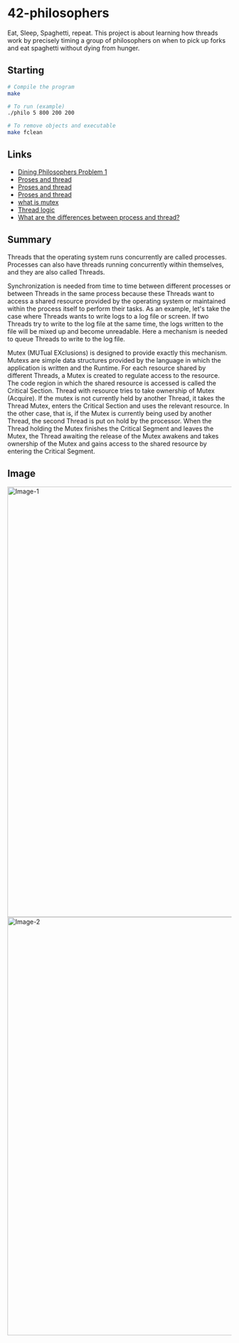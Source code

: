 # 42-philosophers
Eat, Sleep, Spaghetti, repeat. This project is about learning how threads work by precisely timing a group of philosophers on when to pick up forks and eat spaghetti without dying from hunger.


## Starting ##

```bash
# Compile the program
make

# To run (example)
./philo 5 800 200 200

# To remove objects and executable
make fclean
```

## Links ##
- [Dining Philosophers Problem 1](https://www.youtube.com/watch?v=NbwbQQB7xNQ)
- [Proses and thread](https://www.youtube.com/watch?v=R_EgvEOhV9U)
- [Proses and thread](https://www.youtube.com/watch?v=KBLfAuen-eA)
- [Proses and thread](https://www.youtube.com/watch?v=pIp4OXhnB0U)
- [what is mutex](https://medium.com/@gokhansengun/semaphore-mutex-ve-spinlock-nedir-ve-ne-i%C5%9Fe-yarar-ba552a17c03#:~:text=Mutex'ler%20uygulaman%C4%B1n%20yaz%C4%B1ld%C4%B1%C4%9F%C4%B1%20dil,b%C3%B6lgesi%20Critical%20Section%20olarak%20adland%C4%B1r%C4%B1l%C4%B1r.)
- [Thread logic](https://www.cs.cmu.edu/afs/cs/academic/class/15492-f07/www/pthreads.html)
- [What are the differences between process and thread? ](https://www.geeksforgeeks.org/multithreading-c-2/)

## Summary ##
Threads that the operating system runs concurrently are called processes. Processes can also have threads running concurrently within themselves, and they are also called Threads.

Synchronization is needed from time to time between different processes or between Threads in the same process because these Threads want to access a shared resource provided by the operating system or maintained within the process itself to perform their tasks. As an example, let's take the case where Threads wants to write logs to a log file or screen. If two Threads try to write to the log file at the same time, the logs written to the file will be mixed up and become unreadable. Here a mechanism is needed to queue Threads to write to the log file.

Mutex (MUTual EXclusions) is designed to provide exactly this mechanism. Mutexs are simple data structures provided by the language in which the application is written and the Runtime. For each resource shared by different Threads, a Mutex is created to regulate access to the resource. The code region in which the shared resource is accessed is called the Critical Section. Thread with resource tries to take ownership of Mutex (Acquire). If the mutex is not currently held by another Thread, it takes the Thread Mutex, enters the Critical Section and uses the relevant resource. In the other case, that is, if the Mutex is currently being used by another Thread, the second Thread is put on hold by the processor. When the Thread holding the Mutex finishes the Critical Segment and leaves the Mutex, the Thread awaiting the release of the Mutex awakens and takes ownership of the Mutex and gains access to the shared resource by entering the Critical Segment.



## Image ##
<img width="966" alt="Image-1" src="https://user-images.githubusercontent.com/97880185/210461944-01c7ec37-78ea-4d6e-9047-730aa91f65e7.png">

<img width="939" alt="Image-2" src="https://user-images.githubusercontent.com/97880185/210462008-2a476961-eca1-4266-b95c-2365c3662b0c.png">

